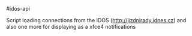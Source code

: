 #idos-api

Script loading connections from the IDOS (http://jizdnirady.idnes.cz) and also one more for displaying as a xfce4 notifications
